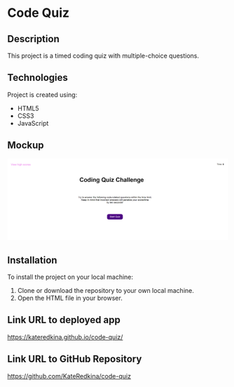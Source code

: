# Code Quiz

## Description
This project is a timed coding quiz with multiple-choice questions.

## Technologies
Project is created using:
* HTML5
* CSS3
* JavaScript

## Mockup
![code-quiz](./Assets/images/code-quiz.png)

## Installation
To install the project on your local machine:

1) Clone or download the repository to your own local machine.
2) Open the HTML file in your browser.

## Link URL to deployed app
https://kateredkina.github.io/code-quiz/

## Link URL to GitHub Repository
https://github.com/KateRedkina/code-quiz